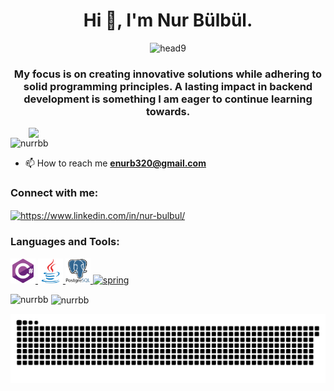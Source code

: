 <h1 align="center">Hi 👋, I'm Nur Bülbül.</h1>

<p align="center">
  <img src="https://github.com/nurrbb/nurrbb/assets/59769129/3e967c7b-81fd-4428-9e03-96a039b2d773" alt="head9">
</p>

<h3 align="center"> My focus is on creating innovative solutions while adhering to solid programming principles. A lasting impact in backend development is something I am eager to continue learning towards. </h3>

<div>
  <img align="right" width="475" src="https://github.com/nurrbb/nurrbb/assets/59769129/cd36cb65-cb91-4006-89d8-fd698a4a09fc">
  
  <p align="left"> <img src="https://komarev.com/ghpvc/?username=nurrbb&label=Profile%20views&color=0e75b6&style=flat" alt="nurrbb" /> </p>

  - 📫 How to reach me **enurb320@gmail.com**

  <h3 align="left">Connect with me:</h3>
  <p align="left">
    <a href="https://linkedin.com/in/https://www.linkedin.com/in/nur-bulbul/" target="blank"><img align="center" src="https://raw.githubusercontent.com/rahuldkjain/github-profile-readme-generator/master/src/images/icons/Social/linked-in-alt.svg" alt="https://www.linkedin.com/in/nur-bulbul/" height="30" width="40" /></a>
  </p>

  <h3 align="left">Languages and Tools:</h3>
  <p align="left"> <a href="https://www.w3schools.com/cs/" target="_blank" rel="noreferrer"> <img src="https://raw.githubusercontent.com/devicons/devicon/master/icons/csharp/csharp-original.svg" alt="csharp" width="40" height="40"/> </a> <a href="https://www.java.com" target="_blank" rel="noreferrer"> <img src="https://raw.githubusercontent.com/devicons/devicon/master/icons/java/java-original.svg" alt="java" width="40" height="40"/> </a> <a href="https://www.postgresql.org" target="_blank" rel="noreferrer"> <img src="https://raw.githubusercontent.com/devicons/devicon/master/icons/postgresql/postgresql-original-wordmark.svg" alt="postgresql" width="40" height="40"/> </a> <a href="https://spring.io/" target="_blank" rel="noreferrer"> <img src="https://www.vectorlogo.zone/logos/springio/springio-icon.svg" alt="spring" width="40" height="40"/> </a> </p>

  <p><img align="left" src="https://github-readme-stats.vercel.app/api/top-langs?username=nurrbb&show_icons=true&locale=en&layout=compact" alt="nurrbb" /></p>

  <p>&nbsp;<img align="center" src="https://github-readme-stats.vercel.app/api?username=nurrbb&show_icons=true&locale=en" alt="nurrbb" /></p>


  <picture>
    <source media="(prefers-color-scheme: dark)" srcset="https://raw.githubusercontent.com/nurrbb/nurrbb/output/github-contribution-grid-snake-dark.svg">
    <source media="(prefers-color-scheme: light)" srcset="https://raw.githubusercontent.com/nurrbb/nurrbb/output/github-contribution-grid-snake.svg">
    <img alt="github contribution grid snake animation" src="https://raw.githubusercontent.com/nurrbb/nurrbb/output/github-contribution-grid-snake.svg">
  </picture>
</div>
